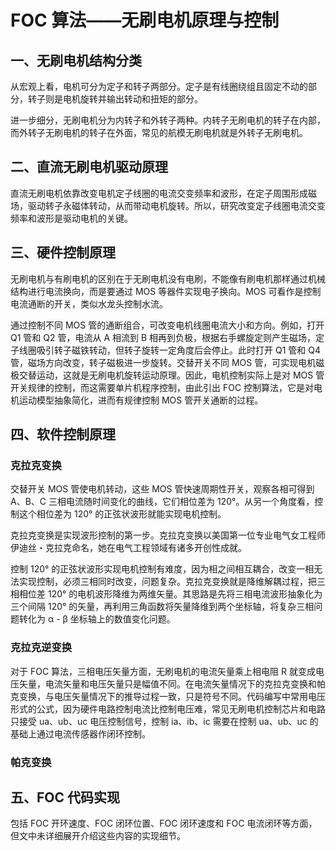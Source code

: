 # FOC 算法——无刷电机原理与控制

## 一、无刷电机结构分类

从宏观上看，电机可分为定子和转子两部分。定子是有线圈绕组且固定不动的部分，转子则是电机旋转并输出转动和扭矩的部分。

进一步细分，无刷电机分为内转子和外转子两种。内转子无刷电机的转子在内部，而外转子无刷电机的转子在外面，常见的航模无刷电机就是外转子无刷电机。

## 二、直流无刷电机驱动原理

直流无刷电机依靠改变电机定子线圈的电流交变频率和波形，在定子周围形成磁场，驱动转子永磁体转动，从而带动电机旋转。所以，研究改变定子线圈电流交变频率和波形是驱动电机的关键。

## 三、硬件控制原理

无刷电机与有刷电机的区别在于无刷电机没有电刷，不能像有刷电机那样通过机械结构进行电流换向，而是要通过 MOS 等器件实现电子换向。MOS 可看作是控制电流通断的开关，类似水龙头控制水流。

通过控制不同 MOS 管的通断组合，可改变电机线圈电流大小和方向。例如，打开 Q1 管和 Q2 管，电流从 A 相流到 B 相再到负极，根据右手螺旋定则产生磁场，定子线圈吸引转子磁铁转动，但转子旋转一定角度后会停止。此时打开 Q1 管和 Q4 管，磁场方向改变，转子磁极进一步旋转。交替开关不同 MOS 管，可实现电机磁极交替运动，这就是无刷电机旋转运动原理。因此，电机控制实际上是对 MOS 管开关规律的控制，而这需要单片机程序控制，由此引出 FOC 控制算法，它是对电机运动模型抽象简化，进而有规律控制 MOS 管开关通断的过程。

## 四、软件控制原理

### 克拉克变换

交替开关 MOS 管使电机转动，这些 MOS 管快速周期性开关，观察各相可得到 A、B、C 三相电流随时间变化的曲线，它们相位差为 120°。从另一个角度看，控制这个相位差为 120° 的正弦状波形就能实现电机控制。

克拉克变换是实现波形控制的第一步。克拉克变换以美国第一位专业电气女工程师伊迪丝・克拉克命名，她在电气工程领域有诸多开创性成就。

控制 120° 的正弦状波形实现电机控制有难度，因为相之间相互耦合，改变一相无法实现控制，必须三相同时改变，问题复杂。克拉克变换就是降维解耦过程，把三相相位差 120° 的电机波形降维为两维矢量。其思路是先将三相电流波形抽象化为三个间隔 120° 的矢量，再利用三角函数将矢量降维到两个坐标轴，将复杂三相问题转化为 α - β 坐标轴上的数值变化问题。

### 克拉克逆变换

对于 FOC 算法，三相电压矢量方面，无刷电机的电流矢量乘上相电阻 R 就变成电压矢量，电流矢量和电压矢量只是幅值不同。在电流矢量情况下的克拉克变换和帕克变换，与电压矢量情况下的推导过程一致，只是符号不同。代码编写中常用电压形式的公式，因为硬件电路控制电流比控制电压难，常见无刷电机控制芯片和电路只接受 ua、ub、uc 电压控制信号，控制 ia、ib、ic 需要在控制 ua、ub、uc 的基础上通过电流传感器作闭环控制。

### 帕克变换



## 五、FOC 代码实现

包括 FOC 开环速度、FOC 闭环位置、FOC 闭环速度和 FOC 电流闭环等方面，但文中未详细展开介绍这些内容的实现细节。
